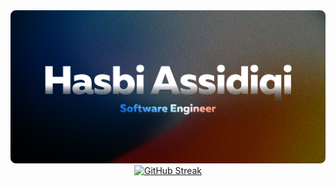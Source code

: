 <img src="https://raw.githubusercontent.com/hasbisdqi/hasbisdqi/main/assets/personal-banner.png" />
<div align="center">
<a href="https://git.io/streak-stats"><img src="https://github-readme-streak-stats.herokuapp.com?user=hasbisdqi&theme=github-dark-blue&hide_border=true&border_radius=7&date_format=j%20M%5B%20Y%5D" alt="GitHub Streak" /></a>
</div>
